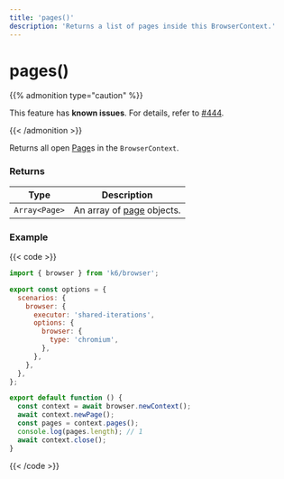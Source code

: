 ```yaml
---
title: 'pages()'
description: 'Returns a list of pages inside this BrowserContext.'
---
```


# pages()

{{% admonition type="caution" %}}

This feature has **known issues**. For details, refer to
[#444](https://github.com/grafana/xk6-browser/issues/444).

{{< /admonition >}}

Returns all open [Page](https://grafana.com/docs/k6/<K6_VERSION>/javascript-api/k6-browser/page/)s in the `BrowserContext`.

### Returns

| Type          | Description                                                                                                        |
| ------------- | ------------------------------------------------------------------------------------------------------------------ |
| `Array<Page>` | An array of [page](https://grafana.com/docs/k6/<K6_VERSION>/javascript-api/k6-browser/page/) objects. |

### Example

{{< code >}}

```javascript
import { browser } from 'k6/browser';

export const options = {
  scenarios: {
    browser: {
      executor: 'shared-iterations',
      options: {
        browser: {
          type: 'chromium',
        },
      },
    },
  },
};

export default function () {
  const context = await browser.newContext();
  await context.newPage();
  const pages = context.pages();
  console.log(pages.length); // 1
  await context.close();
}
```

{{< /code >}}
